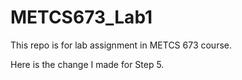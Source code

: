 # METCS673_Lab1
This repo is for lab assignment in METCS 673 course.

Here is the change I made for Step 5.
